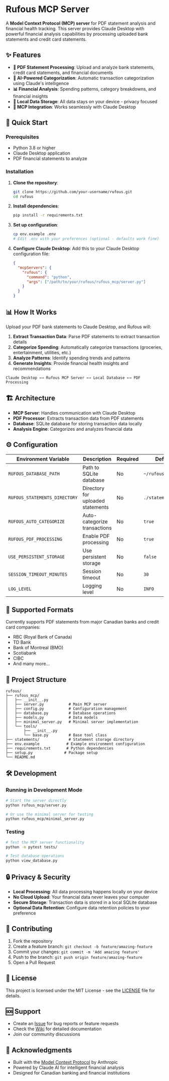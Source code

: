 # Rufous MCP Server

A **Model Context Protocol (MCP) server** for PDF statement analysis and financial health tracking. This server provides Claude Desktop with powerful financial analysis capabilities by processing uploaded bank statements and credit card statements.

## ✨ Features

- **📄 PDF Statement Processing**: Upload and analyze bank statements, credit card statements, and financial documents
- **🤖 AI-Powered Categorization**: Automatic transaction categorization using Claude's intelligence
- **📊 Financial Analysis**: Spending patterns, category breakdowns, and financial insights
- **💾 Local Data Storage**: All data stays on your device - privacy focused
- **🔧 MCP Integration**: Works seamlessly with Claude Desktop

## 🚀 Quick Start

### Prerequisites

- Python 3.8 or higher
- Claude Desktop application
- PDF financial statements to analyze

### Installation

1. **Clone the repository**:
   ```bash
   git clone https://github.com/your-username/rufous.git
   cd rufous
   ```

2. **Install dependencies**:
   ```bash
   pip install -r requirements.txt
   ```

3. **Set up configuration**:
   ```bash
   cp env.example .env
   # Edit .env with your preferences (optional - defaults work fine)
   ```

4. **Configure Claude Desktop**:
   Add this to your Claude Desktop configuration file:
   ```json
   {
     "mcpServers": {
       "rufous": {
         "command": "python",
         "args": ["/path/to/your/rufous/rufous_mcp/server.py"]
       }
     }
   }
   ```

## 📊 How It Works

Upload your PDF bank statements to Claude Desktop, and Rufous will:

1. **Extract Transaction Data**: Parse PDF statements to extract transaction details
2. **Categorize Spending**: Automatically categorize transactions (groceries, entertainment, utilities, etc.)
3. **Analyze Patterns**: Identify spending trends and patterns
4. **Generate Insights**: Provide financial health insights and recommendations

```
Claude Desktop ←→ Rufous MCP Server ←→ Local Database ←→ PDF Processing
```

## 🏗️ Architecture

- **MCP Server**: Handles communication with Claude Desktop
- **PDF Processor**: Extracts transaction data from PDF statements
- **Database**: SQLite database for storing transaction data locally
- **Analysis Engine**: Categorizes and analyzes financial data

## ⚙️ Configuration

| Environment Variable | Description | Required | Default |
|---------------------|-------------|----------|---------|
| `RUFOUS_DATABASE_PATH` | Path to SQLite database | No | `~/rufous_data.db` |
| `RUFOUS_STATEMENTS_DIRECTORY` | Directory for uploaded statements | No | `./statements` |
| `RUFOUS_AUTO_CATEGORIZE` | Auto-categorize transactions | No | `true` |
| `RUFOUS_PDF_PROCESSING` | Enable PDF processing | No | `true` |
| `USE_PERSISTENT_STORAGE` | Use persistent storage | No | `false` |
| `SESSION_TIMEOUT_MINUTES` | Session timeout | No | `30` |
| `LOG_LEVEL` | Logging level | No | `INFO` |

## 🏦 Supported Formats

Currently supports PDF statements from major Canadian banks and credit card companies:

- RBC (Royal Bank of Canada)
- TD Bank
- Bank of Montreal (BMO)
- Scotiabank
- CIBC
- And many more...

## 📁 Project Structure

```
rufous/
├── rufous_mcp/
│   ├── __init__.py
│   ├── server.py           # Main MCP server
│   ├── config.py           # Configuration management
│   ├── database.py         # Database operations
│   ├── models.py           # Data models
│   ├── minimal_server.py   # Minimal server implementation
│   └── tools/
│       ├── __init__.py
│       └── base.py         # Base tool class
├── statements/             # Statement storage directory
├── env.example            # Example environment configuration
├── requirements.txt       # Python dependencies
├── setup.py              # Package setup
└── README.md
```

## 🛠️ Development

### Running in Development Mode

```bash
# Start the server directly
python rufous_mcp/server.py

# Or use the minimal server for testing
python rufous_mcp/minimal_server.py
```

### Testing

```bash
# Test the MCP server functionality
python -m pytest tests/

# Test database operations
python view_database.py
```

## 🔒 Privacy & Security

- **Local Processing**: All data processing happens locally on your device
- **No Cloud Upload**: Your financial data never leaves your computer
- **Secure Storage**: Transaction data is stored in a local SQLite database
- **Optional Data Retention**: Configure data retention policies to your preference

## 🤝 Contributing

1. Fork the repository
2. Create a feature branch: `git checkout -b feature/amazing-feature`
3. Commit your changes: `git commit -m 'Add amazing feature'`
4. Push to the branch: `git push origin feature/amazing-feature`
5. Open a Pull Request

## 📄 License

This project is licensed under the MIT License - see the [LICENSE](LICENSE) file for details.

## 🆘 Support

- Create an [Issue](https://github.com/your-username/rufous/issues) for bug reports or feature requests
- Check the [Wiki](https://github.com/your-username/rufous/wiki) for detailed documentation
- Join our community discussions

## 🙏 Acknowledgments

- Built with the [Model Context Protocol](https://github.com/anthropics/mcp) by Anthropic
- Powered by Claude AI for intelligent financial analysis
- Designed for Canadian banking and financial institutions
